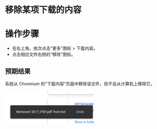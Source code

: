 # 移除某项下载的内容

# 操作步骤

- 在右上角，依次点击“更多”图标 > 下载内容。
- 点击相应文件右侧的“移除”图标。

## 预期结果

系统从 Chromium 的“下载内容”页面中移除该文件，但不会从计算机上移除它。

![移除某项下载的内容-1](./img/移除某项下载的内容-1.png)
